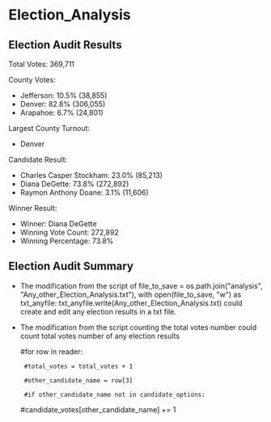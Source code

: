 # Election_Analysis

## Election Audit Results

Total Votes: 369,711

County Votes:
 - Jefferson: 10.5% (38,855)
 - Denver: 82.8% (306,055)
 - Arapahoe: 6.7% (24,801)
 
Largest County Turnout:
 - Denver

Candidate Result:
 - Charles Casper Stockham: 23.0% (85,213)
 - Diana DeGette: 73.8% (272,892)
 - Raymon Anthony Doane: 3.1% (11,606)
 
 Winner Result:
 - Winner: Diana DeGette
 - Winning Vote Count: 272,892
 - Winning Percentage: 73.8%
   
## Election Audit Summary

- The modification from the script of file_to_save = os.path.join("analysis", "Any_other_Election_Analysis.txt"),  with open(file_to_save, "w") as txt_anyfile: txt_anyfile.write(Any_other_Election_Analysis.txt) could create and edit any election results in a txt file.

-  The modification from the script counting the total votes number could count total votes number of any election results 
    
    #for row in reader:
        
        #total_votes = total_votes + 1
        
        #other_candidate_name = row[3]
        
        #if other_candidate_name not in candidate_options:
        
     #candidate_votes[other_candidate_name] += 1  
     

